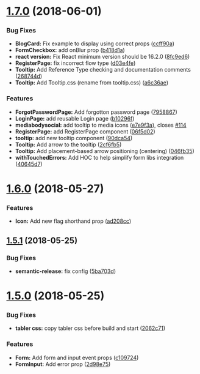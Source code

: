 <a name="1.7.0"></a>

# [1.7.0](https://github.com/tabler/tabler-react/compare/v1.6.0...v1.7.0) (2018-06-01)

### Bug Fixes

* **BlogCard:** Fix example to display using correct props ([ccff90a](https://github.com/tabler/tabler-react/commit/ccff90a))
* **FormCheckbox:** add onBlur prop ([b418d1a](https://github.com/tabler/tabler-react/commit/b418d1a))
* **react version:** Fix React minimum version should be 16.2.0 ([8fc9ed6](https://github.com/tabler/tabler-react/commit/8fc9ed6))
* **RegisterPage:** fix incorrect flow type ([d03e4fe](https://github.com/tabler/tabler-react/commit/d03e4fe))
* **Tooltip:** Add Reference Type checking and documentation comments ([268744d](https://github.com/tabler/tabler-react/commit/268744d))
* **Tooltip:** Add Tooltip.css (rename from tooltip.css) ([a6c36ae](https://github.com/tabler/tabler-react/commit/a6c36ae))

### Features

* **ForgotPasswordPage:** Add forgotton password page ([7958867](https://github.com/tabler/tabler-react/commit/7958867))
* **LoginPage:** add reusable Login page ([b10296f](https://github.com/tabler/tabler-react/commit/b10296f))
* **mediabodysocial:** add tooltip to media icons ([e7e9f3a](https://github.com/tabler/tabler-react/commit/e7e9f3a)), closes [#114](https://github.com/tabler/tabler-react/issues/114)
* **RegisterPage:** add RegisterPage component ([06f5d02](https://github.com/tabler/tabler-react/commit/06f5d02))
* **tooltip:** add new tooltip component ([90dca54](https://github.com/tabler/tabler-react/commit/90dca54))
* **Tooltip:** Add arrow to the tooltip ([2cf6fb5](https://github.com/tabler/tabler-react/commit/2cf6fb5))
* **Tooltip:** Add placement-based arrow positioning (centering) ([046fb35](https://github.com/tabler/tabler-react/commit/046fb35))
* **withTouchedErrors:** Add HOC to help simplify form libs integration ([40645d7](https://github.com/tabler/tabler-react/commit/40645d7))

<a name="1.6.0"></a>

# [1.6.0](https://github.com/tabler/tabler-react/compare/v1.5.1...v1.6.0) (2018-05-27)

### Features

* **Icon:** Add new flag shorthand prop ([ad208cc](https://github.com/tabler/tabler-react/commit/ad208cc))

<a name="1.5.1"></a>

## [1.5.1](https://github.com/tabler/tabler-react/compare/v1.5.0...v1.5.1) (2018-05-25)

### Bug Fixes

* **semantic-release:** fix config ([5ba703d](https://github.com/tabler/tabler-react/commit/5ba703d))

<a name="1.5.0"></a>

# [1.5.0](https://github.com/tabler/tabler-react/compare/v1.4.0...v1.5.0) (2018-05-25)

### Bug Fixes

* **tabler css:** copy tabler css before build and start ([2062c71](https://github.com/tabler/tabler-react/commit/2062c71))

### Features

* **Form:** Add form and input event props ([c109724](https://github.com/tabler/tabler-react/commit/c109724))
* **FormInput:** Add error prop ([2d98e75](https://github.com/tabler/tabler-react/commit/2d98e75))
